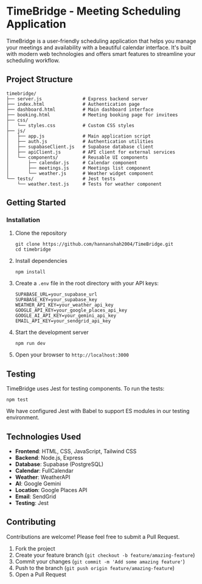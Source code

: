 # TimeBridge - Meeting Scheduling Application

TimeBridge is a user-friendly scheduling application that helps you manage your meetings and availability with a beautiful calendar interface. It's built with modern web technologies and offers smart features to streamline your scheduling workflow.

## Project Structure

```
timebridge/
├── server.js               # Express backend server
├── index.html              # Authentication page
├── dashboard.html          # Main dashboard interface
├── booking.html            # Meeting booking page for invitees
├── css/
│   └── styles.css          # Custom CSS styles
├── js/
│   ├── app.js              # Main application script
│   ├── auth.js             # Authentication utilities
│   ├── supabaseClient.js   # Supabase database client
│   ├── apiClient.js        # API client for external services
│   └── components/         # Reusable UI components
│       ├── calendar.js     # Calendar component
│       ├── meetings.js     # Meetings list component
│       └── weather.js      # Weather widget component
└── tests/                  # Jest tests
    └── weather.test.js     # Tests for weather component
```

## Getting Started


### Installation

1. Clone the repository
   ```
   git clone https://github.com/hannanshah2004/TimeBridge.git
   cd timebridge
   ```

2. Install dependencies
   ```
   npm install
   ```

3. Create a `.env` file in the root directory with your API keys:
   ```
   SUPABASE_URL=your_supabase_url
   SUPABASE_KEY=your_supabase_key
   WEATHER_API_KEY=your_weather_api_key
   GOOGLE_API_KEY=your_google_places_api_key
   GOOGLE_AI_API_KEY=your_gemini_api_key
   EMAIL_API_KEY=your_sendgrid_api_key
   ```

4. Start the development server
   ```
   npm run dev
   ```

5. Open your browser to `http://localhost:3000`


## Testing

TimeBridge uses Jest for testing components. To run the tests:

```
npm test
```

We have configured Jest with Babel to support ES modules in our testing environment.

## Technologies Used

- **Frontend**: HTML, CSS, JavaScript, Tailwind CSS
- **Backend**: Node.js, Express
- **Database**: Supabase (PostgreSQL)
- **Calendar**: FullCalendar
- **Weather**: WeatherAPI
- **AI**: Google Gemini
- **Location**: Google Places API
- **Email**: SendGrid
- **Testing**: Jest

## Contributing

Contributions are welcome! Please feel free to submit a Pull Request.

1. Fork the project
2. Create your feature branch (`git checkout -b feature/amazing-feature`)
3. Commit your changes (`git commit -m 'Add some amazing feature'`)
4. Push to the branch (`git push origin feature/amazing-feature`)
5. Open a Pull Request
